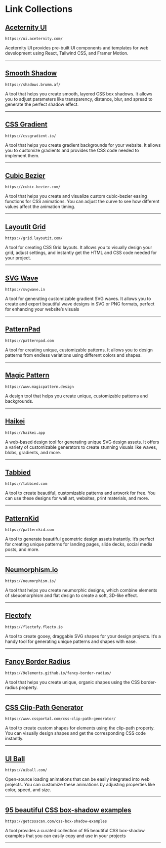 # Link Collections

## [Aceternity UI](https://ui.aceternity.com/)
```link
https://ui.aceternity.com/
```
Aceternity UI provides pre-built UI components and templates for web development using React, Tailwind CSS, and Framer Motion.
___

## [Smooth Shadow](https://shadows.brumm.af/)
```link
https://shadows.brumm.af/
```
A tool that helps you create smooth, layered CSS box shadows. It allows you to adjust parameters like transparency, distance, blur, and spread to generate the perfect shadow effect.
___

## [CSS Gradient](https://cssgradient.io/)
```link
https://cssgradient.io/
```
A tool that helps you create gradient backgrounds for your website. It allows you to customize gradients and provides the CSS code needed to implement them.
___

## [Cubic Bezier](https://cubic-bezier.com/)
```link
https://cubic-bezier.com/
```
A tool that helps you create and visualize custom cubic-bezier easing functions for CSS animations. You can adjust the curve to see how different values affect the animation timing.
___

## [Layoutit Grid](https://grid.layoutit.com/)
```link
https://grid.layoutit.com/
```
A tool for creating CSS Grid layouts. It allows you to visually design your grid, adjust settings, and instantly get the HTML and CSS code needed for your project.
___

## [SVG Wave](https://svgwave.in)
```link
https://svgwave.in
```
A tool for generating customizable gradient SVG waves. It allows you to create and export beautiful wave designs in SVG or PNG formats, perfect for enhancing your website’s visuals
___

## [PatternPad](https://patternpad.com)
```link
https://patternpad.com
```
A tool for creating unique, customizable patterns. It allows you to design patterns from endless variations using different colors and shapes.
___

## [Magic Pattern](https://www.magicpattern.design)
```link
https://www.magicpattern.design
```
A design tool that helps you create unique, customizable patterns and backgrounds.
___

## [Haikei](https://haikei.app)
```link
https://haikei.app
```
A web-based design tool for generating unique SVG design assets. It offers a variety of customizable generators to create stunning visuals like waves, blobs, gradients, and more.
___

## [Tabbied](https://tabbied.com)
```link
https://tabbied.com
```
A tool to create beautiful, customizable patterns and artwork for free. You can use these designs for wall art, websites, print materials, and more.
___

## [PatternKid](https://patternkid.com)
```link
https://patternkid.com
```
A tool to generate beautiful geometric design assets instantly. It’s perfect for creating unique patterns for landing pages, slide decks, social media posts, and more.
___

## [Neumorphism.io](https://neumorphism.io/)
```link
https://neumorphism.io/
```
A tool that helps you create neumorphic designs, which combine elements of skeuomorphism and flat design to create a soft, 3D-like effect.
___

## [Flectofy](https://flectofy.flecto.io)
```link
https://flectofy.flecto.io
```
A tool to create gooey, draggable SVG shapes for your design projects. It’s a handy tool for generating unique patterns and shapes with ease.
___

## [Fancy Border Radius](https://9elements.github.io/fancy-border-radius/)
```link
https://9elements.github.io/fancy-border-radius/
```
A tool that helps you create unique, organic shapes using the CSS border-radius property.
___

## [CSS Clip-Path Generator](https://www.cssportal.com/css-clip-path-generator/)
```link
https://www.cssportal.com/css-clip-path-generator/
```
A tool to create custom shapes for elements using the clip-path property. You can visually design shapes and get the corresponding CSS code instantly.
___

## [UI Ball](https://uiball.com/)
```link
https://uiball.com/
```
Open-source loading animations that can be easily integrated into web projects. You can customize these animations by adjusting properties like color, speed, and size.
___

## [95 beautiful CSS box-shadow examples](https://getcssscan.com/css-box-shadow-examples/)
```link
https://getcssscan.com/css-box-shadow-examples
```
A tool provides a curated collection of 95 beautiful CSS box-shadow examples that you can easily copy and use in your projects
___